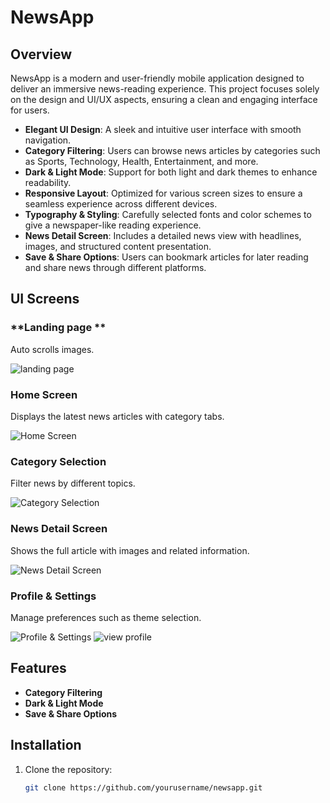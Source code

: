 # **NewsApp**

## **Overview**
NewsApp is a modern and user-friendly mobile application designed to deliver an immersive news-reading experience. This project focuses solely on the design and UI/UX aspects, ensuring a clean and engaging interface for users.

- **Elegant UI Design**: A sleek and intuitive user interface with smooth navigation.
- **Category Filtering**: Users can browse news articles by categories such as Sports, Technology, Health, Entertainment, and more.
- **Dark & Light Mode**: Support for both light and dark themes to enhance readability.
- **Responsive Layout**: Optimized for various screen sizes to ensure a seamless experience across different devices.
- **Typography & Styling**: Carefully selected fonts and color schemes to give a newspaper-like reading experience.
- **News Detail Screen**: Includes a detailed news view with headlines, images, and structured content presentation.
- **Save & Share Options**: Users can bookmark articles for later reading and share news through different platforms.

## **UI Screens**
### **Landing page **
Auto scrolls images.

![landing page](assets/app_screenshots/gettingstarted.jpeg)

### **Home Screen**
Displays the latest news articles with category tabs.

![Home Screen](assets/app_screenshots/home.jpeg)

### **Category Selection**
Filter news by different topics.

![Category Selection](assets/app_screenshots/discover.jpeg)

### **News Detail Screen**
Shows the full article with images and related information.

![News Detail Screen](assets/app_screenshots/view.jpeg)

### **Profile & Settings**
Manage preferences such as theme selection.

![Profile & Settings](assets/app_screenshots/myaccount.jpeg)
![ view profile](assets/app_screenshots/profileimage.jpeg)


## **Features**
- **Category Filtering**
- **Dark & Light Mode**
- **Save & Share Options**

## **Installation**

1. Clone the repository:
   ```bash
   git clone https://github.com/yourusername/newsapp.git
